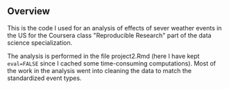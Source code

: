 ## Overview

This is the code I used for an analysis of effects of sever weather events in the US
for the Coursera class "Reproducible Research" part of the data science specialization.

The analysis is performed in the file project2.Rmd (here I have kept `eval=FALSE` since I cached
some time-consuming computations). Most of the work in the analysis went into cleaning the data to match
the standardized event types.